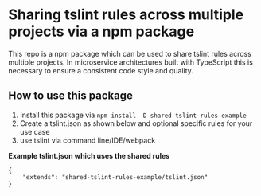 # Sharing tslint rules across multiple projects via a npm package

This repo is a npm package which can be used to share tslint rules across multiple projects.
In microservice architectures built with TypeScript this is necessary to ensure a consistent code style and quality.


## How to use this package

1. Install this package via ```npm install -D shared-tslint-rules-example```
2. Create a tslint.json as shown below and optional specific rules for your use case
3. use tslint via command line/IDE/webpack

**Example tslint.json which uses the shared rules**
```
{
    "extends": "shared-tslint-rules-example/tslint.json"
}
```
